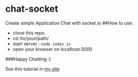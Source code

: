 # chat-socket
Create simple Application Chat with socket.io
##How to use:
- clone this repo.
- cd /to/your/path/
- start server : `node index.js`
- open your browser on localhost:3000

###Happy Chatting :)

See this tutorial in [my site](http://brillian-info.blogspot.com/2016/03/simple-chat-application-use-socketio.html)
